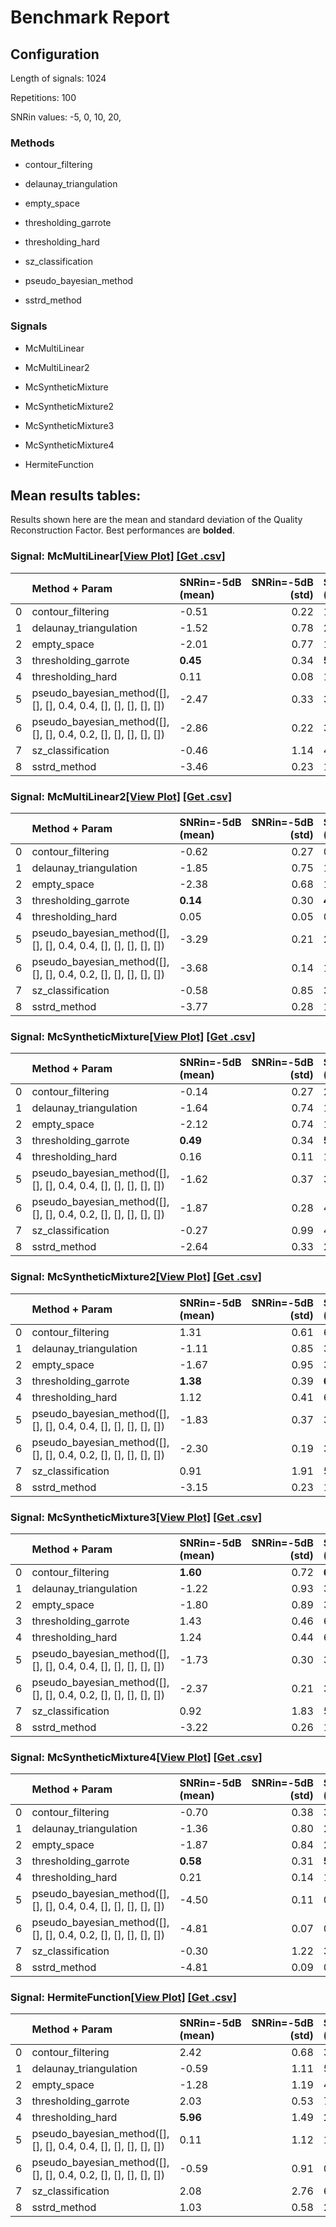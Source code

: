 # Benchmark Report

## Configuration

Length of signals: 1024

Repetitions: 100

SNRin values: 
-5, 
0, 
10, 
20, 


### Methods  

* contour_filtering 

* delaunay_triangulation 

* empty_space 

* thresholding_garrote 

* thresholding_hard 

* sz_classification 

* pseudo_bayesian_method 

* sstrd_method 

### Signals  

* McMultiLinear 

* McMultiLinear2 

* McSyntheticMixture 

* McSyntheticMixture2 

* McSyntheticMixture3 

* McSyntheticMixture4 

* HermiteFunction 

## Mean results tables: 

Results shown here are the mean and standard deviation of                               the Quality Reconstruction Factor.                               Best performances are **bolded**. 
### Signal: McMultiLinear[[View Plot]](https://jmiramont.github.io/benchmarks-detection-denoising/results/denoising/plot_McMultiLinear.html)    [[Get .csv]](https://jmiramont.github.io/benchmarks-detection-denoising/results/denoising/results_McMultiLinear.csv)
|    | Method + Param                                                   | SNRin=-5dB (mean)   |   SNRin=-5dB (std) | SNRin=0dB (mean)   |   SNRin=0dB (std) | SNRin=10dB (mean)   |   SNRin=10dB (std) | SNRin=20dB (mean)   |   SNRin=20dB (std) |
|---:|:-----------------------------------------------------------------|:--------------------|-------------------:|:-------------------|------------------:|:--------------------|-------------------:|:--------------------|-------------------:|
|  0 | contour_filtering                                                | -0.51               |               0.22 | 1.60               |              0.40 | 13.09               |               0.19 | 22.32               |               0.18 |
|  1 | delaunay_triangulation                                           | -1.52               |               0.78 | 2.13               |              0.54 | 14.19               |               0.51 | 24.30               |               0.29 |
|  2 | empty_space                                                      | -2.01               |               0.77 | 1.97               |              0.67 | 13.94               |               0.56 | 24.05               |               0.30 |
|  3 | thresholding_garrote                                             | **0.45**            |               0.34 | **5.62**           |              0.39 | **15.70**           |               0.34 | 25.12               |               0.29 |
|  4 | thresholding_hard                                                | 0.11                |               0.08 | 1.18               |              0.27 | 15.67               |               0.39 | **25.64**           |               0.33 |
|  5 | pseudo_bayesian_method([], [], [], 0.4, 0.4, [], [], [], [], []) | -2.47               |               0.33 | 3.49               |              0.71 | 13.90               |               1.14 | 24.04               |               1.11 |
|  6 | pseudo_bayesian_method([], [], [], 0.4, 0.2, [], [], [], [], []) | -2.86               |               0.22 | 3.27               |              0.40 | 14.29               |               0.26 | 24.41               |               0.24 |
|  7 | sz_classification                                                | -0.46               |               1.14 | 4.33               |              1.04 | 13.37               |               0.97 | 22.49               |               0.33 |
|  8 | sstrd_method                                                     | -3.46               |               0.23 | 1.57               |              0.28 | 11.65               |               0.12 | 21.62               |               0.12 |
### Signal: McMultiLinear2[[View Plot]](https://jmiramont.github.io/benchmarks-detection-denoising/results/denoising/plot_McMultiLinear2.html)    [[Get .csv]](https://jmiramont.github.io/benchmarks-detection-denoising/results/denoising/results_McMultiLinear2.csv)
|    | Method + Param                                                   | SNRin=-5dB (mean)   |   SNRin=-5dB (std) | SNRin=0dB (mean)   |   SNRin=0dB (std) | SNRin=10dB (mean)   |   SNRin=10dB (std) | SNRin=20dB (mean)   |   SNRin=20dB (std) |
|---:|:-----------------------------------------------------------------|:--------------------|-------------------:|:-------------------|------------------:|:--------------------|-------------------:|:--------------------|-------------------:|
|  0 | contour_filtering                                                | -0.62               |               0.27 | 0.62               |              0.16 | 2.47                |               0.21 | 3.18                |               0.17 |
|  1 | delaunay_triangulation                                           | -1.85               |               0.75 | 1.29               |              0.32 | 7.38                |               0.62 | 6.59                |               0.12 |
|  2 | empty_space                                                      | -2.38               |               0.68 | 1.14               |              0.36 | 7.81                |               0.62 | 6.90                |               0.12 |
|  3 | thresholding_garrote                                             | **0.14**            |               0.30 | **4.79**           |              0.29 | **14.89**           |               0.26 | 24.37               |               0.25 |
|  4 | thresholding_hard                                                | 0.05                |               0.05 | 0.51               |              0.16 | 13.97               |               0.34 | **24.45**           |               0.29 |
|  5 | pseudo_bayesian_method([], [], [], 0.4, 0.4, [], [], [], [], []) | -3.29               |               0.21 | 2.32               |              0.54 | 12.75               |               1.82 | 23.50               |               0.91 |
|  6 | pseudo_bayesian_method([], [], [], 0.4, 0.2, [], [], [], [], []) | -3.68               |               0.14 | 1.71               |              0.28 | 13.46               |               0.25 | 23.71               |               0.21 |
|  7 | sz_classification                                                | -0.58               |               0.85 | 3.64               |              0.40 | 13.85               |               0.48 | 23.57               |               1.01 |
|  8 | sstrd_method                                                     | -3.77               |               0.28 | 1.60               |              0.45 | 12.96               |               0.24 | 22.99               |               0.20 |
### Signal: McSyntheticMixture[[View Plot]](https://jmiramont.github.io/benchmarks-detection-denoising/results/denoising/plot_McSyntheticMixture.html)    [[Get .csv]](https://jmiramont.github.io/benchmarks-detection-denoising/results/denoising/results_McSyntheticMixture.csv)
|    | Method + Param                                                   | SNRin=-5dB (mean)   |   SNRin=-5dB (std) | SNRin=0dB (mean)   |   SNRin=0dB (std) | SNRin=10dB (mean)   |   SNRin=10dB (std) | SNRin=20dB (mean)   |   SNRin=20dB (std) |
|---:|:-----------------------------------------------------------------|:--------------------|-------------------:|:-------------------|------------------:|:--------------------|-------------------:|:--------------------|-------------------:|
|  0 | contour_filtering                                                | -0.14               |               0.27 | 2.10               |              0.59 | 9.22                |               0.92 | 11.27               |               1.24 |
|  1 | delaunay_triangulation                                           | -1.64               |               0.74 | 1.57               |              0.40 | 9.33                |               1.01 | 10.30               |               0.89 |
|  2 | empty_space                                                      | -2.12               |               0.74 | 1.63               |              0.51 | 10.10               |               0.73 | 11.37               |               0.66 |
|  3 | thresholding_garrote                                             | **0.49**            |               0.34 | **5.49**           |              0.38 | **15.51**           |               0.36 | 24.89               |               0.31 |
|  4 | thresholding_hard                                                | 0.16                |               0.11 | 1.59               |              0.33 | 15.48               |               0.35 | **25.14**           |               0.32 |
|  5 | pseudo_bayesian_method([], [], [], 0.4, 0.4, [], [], [], [], []) | -1.62               |               0.37 | 3.36               |              0.79 | 12.66               |               1.93 | 19.19               |               1.96 |
|  6 | pseudo_bayesian_method([], [], [], 0.4, 0.2, [], [], [], [], []) | -1.87               |               0.28 | 4.09               |              0.40 | 14.46               |               0.37 | 21.09               |               0.42 |
|  7 | sz_classification                                                | -0.27               |               0.99 | 4.26               |              0.65 | 15.22               |               0.39 | 24.26               |               0.48 |
|  8 | sstrd_method                                                     | -2.64               |               0.33 | 2.15               |              0.51 | 10.48               |               2.05 | 20.42               |               3.82 |
### Signal: McSyntheticMixture2[[View Plot]](https://jmiramont.github.io/benchmarks-detection-denoising/results/denoising/plot_McSyntheticMixture2.html)    [[Get .csv]](https://jmiramont.github.io/benchmarks-detection-denoising/results/denoising/results_McSyntheticMixture2.csv)
|    | Method + Param                                                   | SNRin=-5dB (mean)   |   SNRin=-5dB (std) | SNRin=0dB (mean)   |   SNRin=0dB (std) | SNRin=10dB (mean)   |   SNRin=10dB (std) | SNRin=20dB (mean)   |   SNRin=20dB (std) |
|---:|:-----------------------------------------------------------------|:--------------------|-------------------:|:-------------------|------------------:|:--------------------|-------------------:|:--------------------|-------------------:|
|  0 | contour_filtering                                                | 1.31                |               0.61 | 6.37               |              0.66 | 15.56               |               0.34 | 24.55               |               0.30 |
|  1 | delaunay_triangulation                                           | -1.11               |               0.85 | 3.29               |              0.77 | 14.83               |               0.54 | 24.60               |               0.56 |
|  2 | empty_space                                                      | -1.67               |               0.95 | 3.17               |              1.10 | 14.64               |               0.43 | 24.83               |               0.49 |
|  3 | thresholding_garrote                                             | **1.38**            |               0.39 | **6.47**           |              0.40 | 16.33               |               0.35 | 25.94               |               0.30 |
|  4 | thresholding_hard                                                | 1.12                |               0.41 | 6.29               |              0.64 | **16.96**           |               0.51 | **26.15**           |               0.34 |
|  5 | pseudo_bayesian_method([], [], [], 0.4, 0.4, [], [], [], [], []) | -1.83               |               0.37 | 3.19               |              0.60 | 12.51               |               1.93 | 20.02               |               3.30 |
|  6 | pseudo_bayesian_method([], [], [], 0.4, 0.2, [], [], [], [], []) | -2.30               |               0.19 | 3.14               |              0.22 | 13.58               |               0.27 | 23.10               |               0.53 |
|  7 | sz_classification                                                | 0.91                |               1.91 | 5.32               |              1.55 | 14.63               |               0.67 | 23.96               |               0.68 |
|  8 | sstrd_method                                                     | -3.15               |               0.23 | 1.95               |              0.25 | 12.15               |               0.32 | 22.78               |               0.59 |
### Signal: McSyntheticMixture3[[View Plot]](https://jmiramont.github.io/benchmarks-detection-denoising/results/denoising/plot_McSyntheticMixture3.html)    [[Get .csv]](https://jmiramont.github.io/benchmarks-detection-denoising/results/denoising/results_McSyntheticMixture3.csv)
|    | Method + Param                                                   | SNRin=-5dB (mean)   |   SNRin=-5dB (std) | SNRin=0dB (mean)   |   SNRin=0dB (std) | SNRin=10dB (mean)   |   SNRin=10dB (std) | SNRin=20dB (mean)   |   SNRin=20dB (std) |
|---:|:-----------------------------------------------------------------|:--------------------|-------------------:|:-------------------|------------------:|:--------------------|-------------------:|:--------------------|-------------------:|
|  0 | contour_filtering                                                | **1.60**            |               0.72 | **6.93**           |              0.97 | 16.99               |               0.48 | 26.15               |               0.51 |
|  1 | delaunay_triangulation                                           | -1.22               |               0.93 | 3.50               |              0.93 | 15.26               |               0.51 | 24.93               |               0.48 |
|  2 | empty_space                                                      | -1.80               |               0.89 | 3.34               |              1.23 | 14.89               |               0.51 | 25.17               |               0.53 |
|  3 | thresholding_garrote                                             | 1.43                |               0.46 | 6.56               |              0.43 | 16.49               |               0.42 | 26.19               |               0.38 |
|  4 | thresholding_hard                                                | 1.24                |               0.44 | 6.59               |              0.72 | **17.80**           |               0.46 | **27.00**           |               0.40 |
|  5 | pseudo_bayesian_method([], [], [], 0.4, 0.4, [], [], [], [], []) | -1.73               |               0.30 | 3.42               |              0.47 | 12.73               |               0.76 | 18.60               |               2.14 |
|  6 | pseudo_bayesian_method([], [], [], 0.4, 0.2, [], [], [], [], []) | -2.37               |               0.21 | 3.05               |              0.22 | 13.39               |               0.29 | 20.81               |               0.70 |
|  7 | sz_classification                                                | 0.92                |               1.83 | 5.34               |              1.84 | 15.06               |               1.04 | 24.60               |               0.57 |
|  8 | sstrd_method                                                     | -3.22               |               0.26 | 1.77               |              0.37 | 11.37               |               1.28 | 19.67               |               3.19 |
### Signal: McSyntheticMixture4[[View Plot]](https://jmiramont.github.io/benchmarks-detection-denoising/results/denoising/plot_McSyntheticMixture4.html)    [[Get .csv]](https://jmiramont.github.io/benchmarks-detection-denoising/results/denoising/results_McSyntheticMixture4.csv)
|    | Method + Param                                                   | SNRin=-5dB (mean)   |   SNRin=-5dB (std) | SNRin=0dB (mean)   |   SNRin=0dB (std) | SNRin=10dB (mean)   |   SNRin=10dB (std) | SNRin=20dB (mean)   |   SNRin=20dB (std) |
|---:|:-----------------------------------------------------------------|:--------------------|-------------------:|:-------------------|------------------:|:--------------------|-------------------:|:--------------------|-------------------:|
|  0 | contour_filtering                                                | -0.70               |               0.38 | 3.48               |              0.39 | 13.21               |               0.24 | 22.79               |               0.26 |
|  1 | delaunay_triangulation                                           | -1.36               |               0.80 | 2.40               |              0.47 | 13.59               |               0.48 | 23.57               |               0.26 |
|  2 | empty_space                                                      | -1.87               |               0.84 | 2.23               |              0.65 | 13.66               |               0.45 | 23.52               |               0.26 |
|  3 | thresholding_garrote                                             | **0.58**            |               0.31 | **5.45**           |              0.33 | **15.44**           |               0.31 | **24.62**           |               0.26 |
|  4 | thresholding_hard                                                | 0.21                |               0.14 | 1.81               |              0.35 | 13.77               |               0.43 | 24.52               |               0.28 |
|  5 | pseudo_bayesian_method([], [], [], 0.4, 0.4, [], [], [], [], []) | -4.50               |               0.11 | 0.85               |              0.19 | 10.45               |               0.88 | 17.99               |               3.41 |
|  6 | pseudo_bayesian_method([], [], [], 0.4, 0.2, [], [], [], [], []) | -4.81               |               0.07 | 0.33               |              0.07 | 10.66               |               0.09 | 21.05               |               0.16 |
|  7 | sz_classification                                                | -0.30               |               1.22 | 3.82               |              0.82 | 13.25               |               0.57 | 22.82               |               0.37 |
|  8 | sstrd_method                                                     | -4.81               |               0.09 | 0.15               |              0.10 | 10.22               |               0.10 | 20.84               |               0.29 |
### Signal: HermiteFunction[[View Plot]](https://jmiramont.github.io/benchmarks-detection-denoising/results/denoising/plot_HermiteFunction.html)    [[Get .csv]](https://jmiramont.github.io/benchmarks-detection-denoising/results/denoising/results_HermiteFunction.csv)
|    | Method + Param                                                   | SNRin=-5dB (mean)   |   SNRin=-5dB (std) | SNRin=0dB (mean)   |   SNRin=0dB (std) | SNRin=10dB (mean)   |   SNRin=10dB (std) | SNRin=20dB (mean)   |   SNRin=20dB (std) |
|---:|:-----------------------------------------------------------------|:--------------------|-------------------:|:-------------------|------------------:|:--------------------|-------------------:|:--------------------|-------------------:|
|  0 | contour_filtering                                                | 2.42                |               0.68 | 3.63               |              0.61 | 4.49                |               0.22 | 4.55                |               0.11 |
|  1 | delaunay_triangulation                                           | -0.59               |               1.11 | 5.28               |              1.52 | 19.20               |               1.25 | 30.40               |               1.01 |
|  2 | empty_space                                                      | -1.28               |               1.19 | 4.99               |              1.71 | 18.07               |               1.40 | 29.83               |               1.26 |
|  3 | thresholding_garrote                                             | 2.03                |               0.53 | 7.09               |              0.53 | 17.15               |               0.52 | 27.17               |               0.52 |
|  4 | thresholding_hard                                                | **5.96**            |               1.49 | **14.14**          |              0.93 | **23.41**           |               0.79 | **32.47**           |               0.73 |
|  5 | pseudo_bayesian_method([], [], [], 0.4, 0.4, [], [], [], [], []) | 0.11                |               1.12 | 1.64               |              1.42 | 3.13                |               1.37 | 3.94                |               0.20 |
|  6 | pseudo_bayesian_method([], [], [], 0.4, 0.2, [], [], [], [], []) | -0.59               |               0.91 | 0.22               |              1.19 | 0.16                |               0.87 | -0.00               |               0.00 |
|  7 | sz_classification                                                | 2.08                |               2.76 | 6.74               |              2.36 | 17.12               |               1.91 | 27.35               |               1.71 |
|  8 | sstrd_method                                                     | 1.03                |               0.58 | 2.86               |              0.64 | 3.51                |               0.54 | 3.31                |               0.40 |
